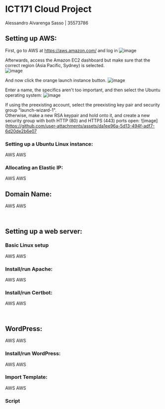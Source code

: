 # ICT171 Cloud Project
Alessandro Alvarenga Sasso | 35573786


## Setting up AWS:
First, go to AWS at https://aws.amazon.com/ and log in
![image](https://github.com/user-attachments/assets/dfe22857-3b4f-4fb0-be1d-0dfe13301f62)    

Afterwards, access the Amazon EC2 dashboard but make sure that the correct region (Asia Pacific, Sydney) is selected.  
![image](https://github.com/user-attachments/assets/006d8ecd-0403-448e-b5c6-c5fc8ffa86dc)    

And now click the orange launch instance button.
![image](https://github.com/user-attachments/assets/14a696ed-4b48-433e-8d5f-2788e10cfa8b)    

Enter a name, the specifics aren't too important, and then select the Ubuntu operating system:
![image](https://github.com/user-attachments/assets/516a5a0c-93e7-43a9-9d09-fb465d021d80)    

If using the preexisting account, select the preexisting key pair and security group "launch-wizard-1".  
Otherwise, make a new RSA keypair and hold onto it, and create a new security group with both HTTP (80) and HTTPS (443) ports open:
![image](https://github.com/user-attachments/assets/da1ee96a-5d13-494f-adf7-6d20de2b6e07    



### Setting up a Ubuntu Linux instance:
AWS
AWS
### Allocating an Elastic IP:
AWS
AWS


## Domain Name:
AWS
AWS

 
## Setting up a web server:
### Basic Linux setup
AWS
AWS
### Install/run Apache:
AWS
AWS
### Install/run Certbot:
AWS
AWS

 
## WordPress:
AWS
AWS
### Install/run WordPress:
AWS
AWS
### Import Template:
AWS
AWS

### Script



